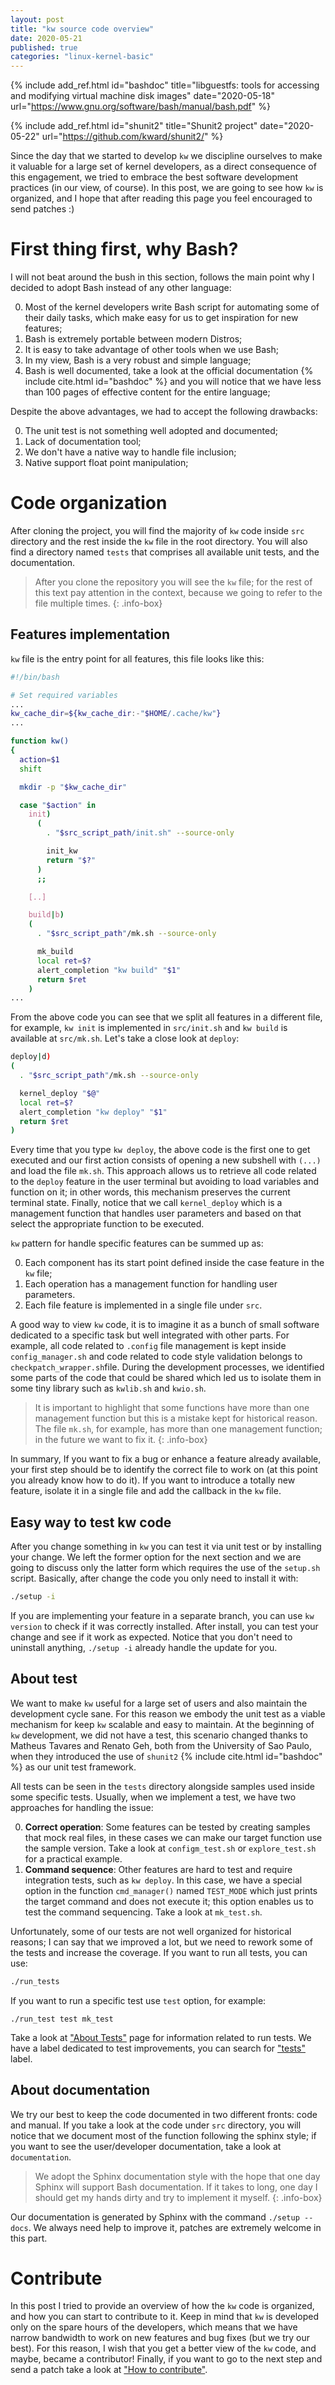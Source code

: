 ```yaml
---
layout: post
title: "kw source code overview"
date: 2020-05-21
published: true
categories: "linux-kernel-basic"
---
```


{% include add_ref.html id="bashdoc"
    title="libguestfs: tools for accessing and modifying virtual machine disk images"
    date="2020-05-18"
    url="https://www.gnu.org/software/bash/manual/bash.pdf" %}

{% include add_ref.html id="shunit2"
    title="Shunit2 project"
    date="2020-05-22"
    url="https://github.com/kward/shunit2/" %}

Since the day that we started to develop `kw` we discipline ourselves to make
it valuable for a large set of kernel developers, as a direct consequence of
this engagement, we tried to embrace the best software development practices
(in our view, of course). In this post, we are going to see how `kw` is
organized, and I hope that after reading this page you feel encouraged to send
patches :)

# First thing first, why Bash?

I will not beat around the bush in this section, follows the main point why I
decided to adopt Bash instead of any other language:

0. Most of the kernel developers write Bash script for automating some of their
   daily tasks, which make easy for us to get inspiration for new features;
1. Bash is extremely portable between modern Distros;
2. It is easy to take advantage of other tools when we use Bash;
3. In my view, Bash is a very robust and simple language;
4. Bash is well documented, take a look at the official documentation
   {% include cite.html id="bashdoc" %} and you will notice that we have less
   than 100 pages of effective content for the entire language;

Despite the above advantages, we had to accept the following drawbacks:

0. The unit test is not something well adopted and documented;
1. Lack of documentation tool;
2. We don't have a native way to handle file inclusion;
3. Native support float point manipulation;

# Code organization

After cloning the project, you will find the majority of `kw` code inside
`src` directory and the rest inside the `kw` file in the root directory. You
will also find a directory named `tests` that comprises all available unit
tests, and the documentation.

> After you clone the repository you will see the `kw` file; for the rest of
this text pay attention in the context, because we going to refer to the file
multiple times.
{: .info-box}

## Features implementation

`kw` file is the entry point for all features, this file looks like this:

```bash
#!/bin/bash

# Set required variables
...
kw_cache_dir=${kw_cache_dir:-"$HOME/.cache/kw"}
...

function kw()
{
  action=$1
  shift

  mkdir -p "$kw_cache_dir"

  case "$action" in
    init)
      (
        . "$src_script_path/init.sh" --source-only

        init_kw
        return "$?"
      )
      ;;

    [..]

    build|b)
    (
      . "$src_script_path"/mk.sh --source-only

      mk_build
      local ret=$?
      alert_completion "kw build" "$1"
      return $ret
    )
...
```

From the above code you can see that we split all features in a different file,
for example, `kw init` is implemented in `src/init.sh` and `kw build` is
available at `src/mk.sh`. Let's take a close look at `deploy`:

```bash
deploy|d)
(
  . "$src_script_path"/mk.sh --source-only

  kernel_deploy "$@"
  local ret=$?
  alert_completion "kw deploy" "$1"
  return $ret
)
```

Every time that you type `kw deploy`, the above code is the first one to get
executed and our first action consists of opening a new subshell with `(...)`
and load the file `mk.sh`. This approach allows us to retrieve all code related
to the `deploy` feature in the user terminal but avoiding to load variables and
function on it; in other words, this mechanism preserves the current terminal
state. Finally, notice that we call `kernel_deploy` which is a management
function that handles user parameters and based on that select the appropriate
function to be executed.

`kw` pattern for handle specific features can be summed up as:

0. Each component has its start point defined inside the case feature in the
   `kw` file;
1. Each operation has a management function for handling user parameters.
2. Each file feature is implemented in a single file under `src`.

A good way to view `kw` code, it is to imagine it as a bunch of small software
dedicated to a specific task but well integrated with other parts. For example,
all code related to `.config` file management is kept inside
`config_manager.sh` and code related to code style validation belongs to
`checkpatch_wrapper.sh`file. During the development processes, we identified
some parts of the code that could be shared which led us to isolate them in
some tiny library such as `kwlib.sh` and `kwio.sh`.

> It is important to highlight that some functions have more than one
management function but this is a mistake kept for historical reason. The
file `mk.sh`, for example, has more than one management function; in the
future we want to fix it.
{: .info-box}

In summary, If you want to fix a bug or enhance a feature already available,
your first step should be to identify the correct file to work on (at this
point you already know how to do it). If you want to introduce a totally new
feature, isolate it in a single file and add the callback in the `kw` file.

## Easy way to test kw code

After you change something in `kw` you can test it via unit test or by
installing your change. We left the former option for the next section and we
are going to discuss only the latter form which requires the use of the
`setup.sh` script. Basically, after change the code you only need to install it
with:

```bash
./setup -i
```

If you are implementing your feature in a separate branch, you can use `kw
version` to check if it was correctly installed. After install, you can test
your change and see if it work as expected. Notice that you don't need to
uninstall anything, `./setup -i` already handle the update for you.

## About test

We want to make `kw` useful for a large set of users and also maintain the
development cycle sane. For this reason we embody the unit test as a viable
mechanism for keep `kw` scalable and easy to maintain. At the beginning of `kw`
development, we did not have a test, this scenario changed thanks to Matheus
Tavares and Renato Geh, both from the University of Sao Paulo, when they
introduced the use of `shunit2` {% include cite.html id="bashdoc" %} as our
unit test framework.

All tests can be seen in the `tests` directory alongside samples used inside
some specific tests. Usually, when we implement a test, we have two approaches
for handling the issue:

0. **Correct operation**: Some features can be tested by creating samples that
   mock real files, in these cases we can make our target function use the
   sample version. Take a look at `configm_test.sh` or `explore_test.sh` for a
   practical example.
1. **Command sequence**: Other features are hard to test and require
   integration tests, such as `kw deploy`. In this case, we have a special
   option in the function `cmd_manager()` named `TEST_MODE` which just prints
   the target command and does not execute it; this option enables us to test
   the command sequencing. Take a look at `mk_test.sh`.

Unfortunately, some of our tests are not well organized for historical reasons;
I can say that we improved a lot, but we need to rework some of the tests and
increase the coverage. If you want to run all tests, you can use:

```bash
./run_tests
```

If you want to run a specific test use `test` option, for example:

```
./run_test test mk_test
```

Take a look at ["About Tests"](https://siqueira.tech/doc/kw/content/tests.html)
page for information related to run tests. We have a label dedicated to test
improvements, you can search for
["tests"](https://github.com/kworkflow/kworkflow/issues?q=is%3Aopen+is%3Aissue+label%3Atests)
label.

## About documentation

We try our best to keep the code documented in two different fronts: code and
manual. If you take a look at the code under `src` directory, you will notice
that we document most of the function following the sphinx style; if you want
to see the user/developer documentation, take a look at `documentation`.

> We adopt the Sphinx documentation style with the hope that one day Sphinx
will support Bash documentation. If it takes to long, one day I should get my
hands dirty and try to implement it myself.
{: .info-box}

Our documentation is generated by Sphinx with the command `./setup --docs`. We
always need help to improve it, patches are extremely welcome in this part.

# Contribute

In this post I tried to provide an overview of how the `kw` code is organized,
and how you can start to contribute to it. Keep in mind that `kw` is developed
only on the spare hours of the developers, which means that we have narrow
bandwidth to work on new features and bug fixes (but we try our best). For this
reason, I wish that you get a better view of the `kw` code, and maybe, became a
contributor! Finally, if you want to go to the next step and send a patch take
a look at
["How to contribute"](https://siqueira.tech/doc/kw/content/howtocontribute.html).
